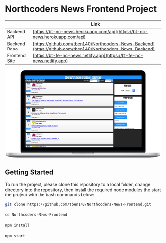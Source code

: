 # Northcoders News Frontend Project

|               | Link                                                                                                       |
| ------------- | ---------------------------------------------------------------------------------------------------------- |
| Backend API   | [https://bt-nc-news.herokuapp.com/api](https://bt-nc-news.herokuapp.com/api)                               |
| Backend Repo  | [https://github.com/tben140/Northcoders-News-Backend](https://github.com/tben140/Northcoders-News-Backend) |
| Frontend Site | [https://bt-fe-nc-news.netlify.app](https://bt-fe-nc-news.netlify.app)                                     |

![Screenshot](docs/screenshots/ncnews-laptop.png)

## Getting Started

To run the project, please clone this repository to a local folder, change directory into the repository, then install the required node modules the start the project with the bash commands below:

```bash
git clone https://github.com/tben140/Northcoders-News-Frontend.git

cd Northcoders-News-Frontend

npm install

npm start
```
